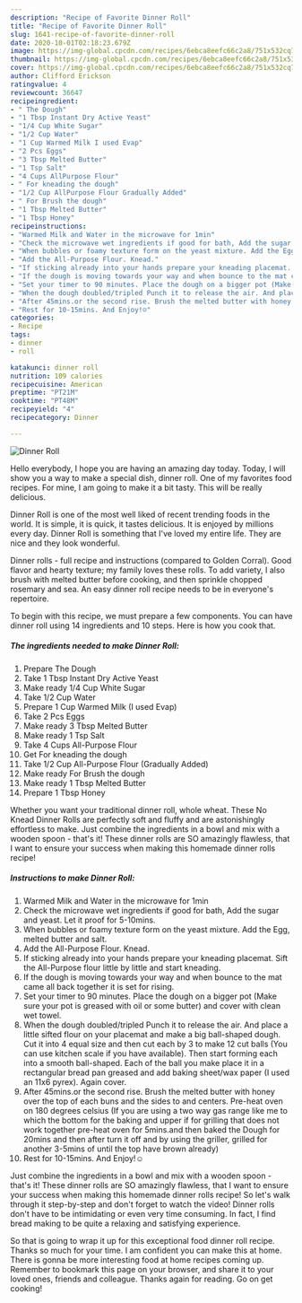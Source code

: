 ```yaml
---
description: "Recipe of Favorite Dinner Roll"
title: "Recipe of Favorite Dinner Roll"
slug: 1641-recipe-of-favorite-dinner-roll
date: 2020-10-01T02:18:23.679Z
image: https://img-global.cpcdn.com/recipes/6ebca8eefc66c2a8/751x532cq70/dinner-roll-recipe-main-photo.jpg
thumbnail: https://img-global.cpcdn.com/recipes/6ebca8eefc66c2a8/751x532cq70/dinner-roll-recipe-main-photo.jpg
cover: https://img-global.cpcdn.com/recipes/6ebca8eefc66c2a8/751x532cq70/dinner-roll-recipe-main-photo.jpg
author: Clifford Erickson
ratingvalue: 4
reviewcount: 36647
recipeingredient:
- " The Dough"
- "1 Tbsp Instant Dry Active Yeast"
- "1/4 Cup White Sugar"
- "1/2 Cup Water"
- "1 Cup Warmed Milk I used Evap"
- "2 Pcs Eggs"
- "3 Tbsp Melted Butter"
- "1 Tsp Salt"
- "4 Cups AllPurpose Flour"
- " For kneading the dough"
- "1/2 Cup AllPurpose Flour Gradually Added"
- " For Brush the dough"
- "1 Tbsp Melted Butter"
- "1 Tbsp Honey"
recipeinstructions:
- "Warmed Milk and Water in the microwave for 1min"
- "Check the microwave wet ingredients if good for bath, Add the sugar and yeast. Let it proof for 5-10mins."
- "When bubbles or foamy texture form on the yeast mixture. Add the Egg, melted butter and salt."
- "Add the All-Purpose Flour. Knead."
- "If sticking already into your hands prepare your kneading placemat. Sift the All-Purpose flour little by little and start kneading."
- "If the dough is moving towards your way and when bounce to the mat came all back together it is set for rising."
- "Set your timer to 90 minutes. Place the dough on a bigger pot (Make sure your pot is greased with oil or some butter) and cover with clean wet towel."
- "When the dough doubled/tripled Punch it to release the air. And place a little sifted flour on your placemat and make a big ball-shaped dough. Cut it into 4 equal size and then cut each by 3 to make 12 cut balls (You can use kitchen scale if you have available). Then start forming each into a smooth ball-shaped. Each of the ball you make place it in a rectangular bread pan greased and add baking sheet/wax paper (I used an 11x6 pyrex). Again cover."
- "After 45mins.or the second rise. Brush the melted butter with honey over the top of each buns and the sides to and centers. Pre-heat oven on 180 degrees celsius (If you are using a two way gas range like me to which the bottom for the baking and upper if for grilling that does not work together pre-heat oven for 5mins.and then baked the Dough for 20mins and then after turn it off and by using the griller, grilled for another 3-5mins of until the top have brown already)"
- "Rest for 10-15mins. And Enjoy!☺️"
categories:
- Recipe
tags:
- dinner
- roll

katakunci: dinner roll 
nutrition: 109 calories
recipecuisine: American
preptime: "PT21M"
cooktime: "PT48M"
recipeyield: "4"
recipecategory: Dinner

---
```



![Dinner Roll](https://img-global.cpcdn.com/recipes/6ebca8eefc66c2a8/751x532cq70/dinner-roll-recipe-main-photo.jpg)

Hello everybody, I hope you are having an amazing day today. Today, I will show you a way to make a special dish, dinner roll. One of my favorites food recipes. For mine, I am going to make it a bit tasty. This will be really delicious.

Dinner Roll is one of the most well liked of recent trending foods in the world. It is simple, it is quick, it tastes delicious. It is enjoyed by millions every day. Dinner Roll is something that I've loved my entire life. They are nice and they look wonderful.

Dinner rolls - full recipe and instructions (compared to Golden Corral). Good flavor and hearty texture; my family loves these rolls. To add variety, I also brush with melted butter before cooking, and then sprinkle chopped rosemary and sea. An easy dinner roll recipe needs to be in everyone&#39;s repertoire.


To begin with this recipe, we must prepare a few components. You can have dinner roll using 14 ingredients and 10 steps. Here is how you cook that.

<!--inarticleads1-->

##### The ingredients needed to make Dinner Roll:

1. Prepare  The Dough
1. Take 1 Tbsp Instant Dry Active Yeast
1. Make ready 1/4 Cup White Sugar
1. Take 1/2 Cup Water
1. Prepare 1 Cup Warmed Milk (I used Evap)
1. Take 2 Pcs Eggs
1. Make ready 3 Tbsp Melted Butter
1. Make ready 1 Tsp Salt
1. Take 4 Cups All-Purpose Flour
1. Get  For kneading the dough
1. Take 1/2 Cup All-Purpose Flour (Gradually Added)
1. Make ready  For Brush the dough
1. Make ready 1 Tbsp Melted Butter
1. Prepare 1 Tbsp Honey


Whether you want your traditional dinner roll, whole wheat. These No Knead Dinner Rolls are perfectly soft and fluffy and are astonishingly effortless to make. Just combine the ingredients in a bowl and mix with a wooden spoon - that&#39;s it! These dinner rolls are SO amazingly flawless, that I want to ensure your success when making this homemade dinner rolls recipe! 

<!--inarticleads2-->

##### Instructions to make Dinner Roll:

1. Warmed Milk and Water in the microwave for 1min
1. Check the microwave wet ingredients if good for bath, Add the sugar and yeast. Let it proof for 5-10mins.
1. When bubbles or foamy texture form on the yeast mixture. Add the Egg, melted butter and salt.
1. Add the All-Purpose Flour. Knead.
1. If sticking already into your hands prepare your kneading placemat. Sift the All-Purpose flour little by little and start kneading.
1. If the dough is moving towards your way and when bounce to the mat came all back together it is set for rising.
1. Set your timer to 90 minutes. Place the dough on a bigger pot (Make sure your pot is greased with oil or some butter) and cover with clean wet towel.
1. When the dough doubled/tripled Punch it to release the air. And place a little sifted flour on your placemat and make a big ball-shaped dough. Cut it into 4 equal size and then cut each by 3 to make 12 cut balls (You can use kitchen scale if you have available). Then start forming each into a smooth ball-shaped. Each of the ball you make place it in a rectangular bread pan greased and add baking sheet/wax paper (I used an 11x6 pyrex). Again cover.
1. After 45mins.or the second rise. Brush the melted butter with honey over the top of each buns and the sides to and centers. Pre-heat oven on 180 degrees celsius (If you are using a two way gas range like me to which the bottom for the baking and upper if for grilling that does not work together pre-heat oven for 5mins.and then baked the Dough for 20mins and then after turn it off and by using the griller, grilled for another 3-5mins of until the top have brown already)
1. Rest for 10-15mins. And Enjoy!☺️


Just combine the ingredients in a bowl and mix with a wooden spoon - that&#39;s it! These dinner rolls are SO amazingly flawless, that I want to ensure your success when making this homemade dinner rolls recipe! So let&#39;s walk through it step-by-step and don&#39;t forget to watch the video! Dinner rolls don&#39;t have to be intimidating or even very time consuming. In fact, I find bread making to be quite a relaxing and satisfying experience. 

So that is going to wrap it up for this exceptional food dinner roll recipe. Thanks so much for your time. I am confident you can make this at home. There is gonna be more interesting food at home recipes coming up. Remember to bookmark this page on your browser, and share it to your loved ones, friends and colleague. Thanks again for reading. Go on get cooking!

